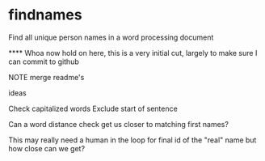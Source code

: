 findnames
=========

Find all unique person names in a word processing document



**** Whoa now hold on here, this is a very initial cut, largely to make sure I can commit to github  


NOTE merge readme's


ideas

Check capitalized words 
Exclude start of sentence

Can a word distance check get us closer to matching first names?

This may really need a human in the loop for final id of the "real" name but how close can we get?


